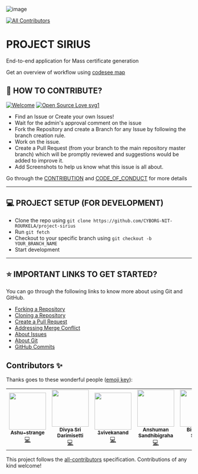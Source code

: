 ![image](https://user-images.githubusercontent.com/35392585/95647461-44a31f00-0aed-11eb-95b6-4c3f20654fb4.png)
<!-- ALL-CONTRIBUTORS-BADGE:START - Do not remove or modify this section -->
[![All Contributors](https://img.shields.io/badge/all_contributors-5-orange.svg?style=flat-square)](#contributors-)
<!-- ALL-CONTRIBUTORS-BADGE:END -->


# PROJECT SIRIUS

End-to-end application for Mass certificate generation 

Get an overview of workflow using [codesee map](https://app.codesee.io/maps/public/2b063a60-235a-11ec-9000-0db11fbd1f1b)


## 🤝 HOW TO CONTRIBUTE?

[![Welcome](https://img.shields.io/badge/PRs-welcome-brightgreen.svg?style=flat-square)]()
[![Open Source Love svg1](https://badges.frapsoft.com/os/v1/open-source.svg?v=103)](https://github.com/ellerbrock/open-source-badges/)

- Find an Issue or Create your own Issues!
- Wait for the admin's approval comment on the issue 
- Fork the Repository and create a Branch for any Issue by following the branch creation rule.
- Work on the issue.
- Create a Pull Request (from your branch to the main repository master branch) which will be promptly reviewed and suggestions would be added to improve it.
- Add Screenshots to help us know what this issue is all about.

Go through the [CONTRIBUTION](https://github.com/CYBORG-NIT-ROURKELA/project-sirius/blob/master/CONTRIBUTING.md) and [CODE_OF_CONDUCT](https://github.com/CYBORG-NIT-ROURKELA/project-sirius/blob/master/CODE_OF_CONDUCT.md) for more details

---
## 💻 PROJECT SETUP (FOR DEVELOPMENT)
* Clone the repo using `git clone https://github.com/CYBORG-NIT-ROURKELA/project-sirius`
* Run `git fetch`
* Checkout to your specific branch using `git checkout -b YOUR_BRANCH_NAME`
* Start development
---

## ⭐ IMPORTANT LINKS TO GET STARTED?

You can go through the following links to know more about using Git and GitHub.

- [Forking a Repository](https://help.github.com/en/github/getting-started-with-github/fork-a-repo)
- [Cloning a Repository](https://docs.github.com/en/desktop/contributing-and-collaborating-using-github-desktop/adding-and-cloning-repositories)
- [Create a Pull Request](https://docs.github.com/en/github/collaborating-with-issues-and-pull-requests/creating-a-pull-request)
- [Addressing Merge Conflict](https://docs.github.com/en/github/collaborating-with-issues-and-pull-requests/addressing-merge-conflicts)
- [About Issues](https://docs.github.com/en/github/managing-your-work-on-github/managing-your-work-with-issues)
- [About Git](https://docs.github.com/en/github/using-git)
- [GitHub Commits](https://docs.github.com/en/github/committing-changes-to-your-project)


## Contributors ✨

Thanks goes to these wonderful people ([emoji key](https://allcontributors.org/docs/en/emoji-key)):

<!-- ALL-CONTRIBUTORS-LIST:START - Do not remove or modify this section -->
<!-- prettier-ignore-start -->
<!-- markdownlint-disable -->
<table>
  <tr>
    <td align="center"><a href="https://github.com/Ashu-strange"><img src="https://avatars0.githubusercontent.com/u/64271921?v=4" width="100px;" alt=""/><br /><sub><b>Ashu-strange</b></sub></a><br /><a href="https://github.com/CYBORG-NIT-ROURKELA/project-sirius/commits?author=Ashu-strange" title="Code">💻</a></td>
    <td align="center"><a href="https://github.com/irsayvid"><img src="https://avatars2.githubusercontent.com/u/56034618?v=4" width="100px;" alt=""/><br /><sub><b>Divya Sri Darimisetti</b></sub></a><br /><a href="https://github.com/CYBORG-NIT-ROURKELA/project-sirius/commits?author=irsayvid" title="Code">💻</a></td>
    <td align="center"><a href="https://github.com/1vivekanand"><img src="https://avatars3.githubusercontent.com/u/63180857?v=4" width="100px;" alt=""/><br /><sub><b>1vivekanand</b></sub></a><br /><a href="https://github.com/CYBORG-NIT-ROURKELA/project-sirius/commits?author=1vivekanand" title="Code">💻</a></td>
    <td align="center"><a href="https://github.com/anshusandhi6"><img src="https://avatars3.githubusercontent.com/u/59245156?v=4" width="100px;" alt=""/><br /><sub><b>Anshuman Sandhibigraha</b></sub></a><br /><a href="https://github.com/CYBORG-NIT-ROURKELA/project-sirius/commits?author=anshusandhi6" title="Code">💻</a></td>
    <td align="center"><a href="https://biswajeet-sahoo.netlify.app/"><img src="https://avatars1.githubusercontent.com/u/35392585?v=4" width="100px;" alt=""/><br /><sub><b>Biswajeet Sahoo</b></sub></a><br /><a href="https://github.com/CYBORG-NIT-ROURKELA/project-sirius/commits?author=bislara" title="Code">💻</a></td>
  </tr>
</table>

<!-- markdownlint-enable -->
<!-- prettier-ignore-end -->
<!-- ALL-CONTRIBUTORS-LIST:END -->

This project follows the [all-contributors](https://github.com/all-contributors/all-contributors) specification. Contributions of any kind welcome!
